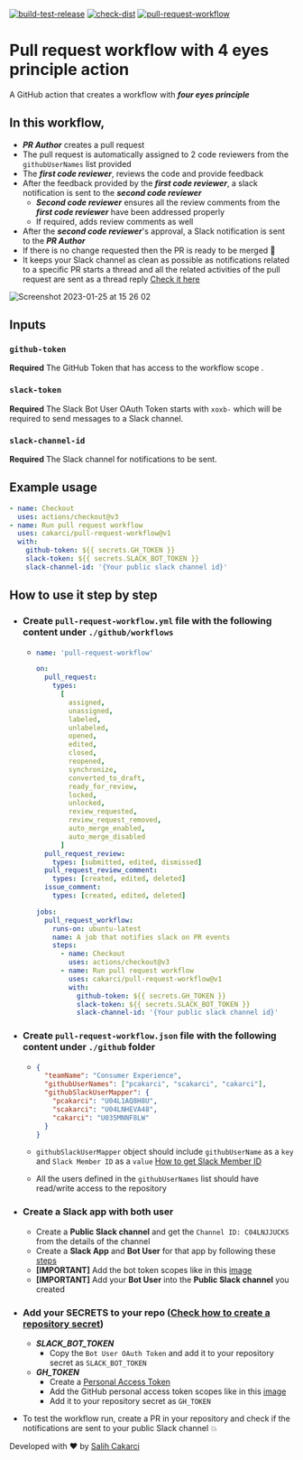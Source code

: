 [![build-test-release](https://github.com/cakarci/pull-request-workflow/actions/workflows/build-test-release.yml/badge.svg)](https://github.com/cakarci/pull-request-workflow/actions/workflows/build-test-release.yml) [![check-dist](https://github.com/cakarci/pull-request-workflow/actions/workflows/check-dist.yml/badge.svg)](https://github.com/cakarci/pull-request-workflow/actions/workflows/check-dist.yml) [![pull-request-workflow](https://github.com/cakarci/pull-request-workflow/actions/workflows/pull-request-workflow.yml/badge.svg)](https://github.com/cakarci/pull-request-workflow/actions/workflows/pull-request-workflow.yml)

# Pull request workflow with 4 eyes principle action

A GitHub action that creates a workflow with **_four eyes principle_**

## In this workflow,

- **_PR Author_** creates a pull request
- The pull request is automatically assigned to 2 code reviewers from the `githubUserNames` list provided
- The **_first code reviewer_**, reviews the code and provide feedback
- After the feedback provided by the **_first code reviewer_**, a slack notification is sent to the **_second code reviewer_**
  - **_Second code reviewer_** ensures all the review comments from the **_first code reviewer_** have been addressed properly
  - If required, adds review comments as well
- After the **_second code reviewer_**'s approval, a Slack notification is sent to the **_PR Author_**
- If there is no change requested then the PR is ready to be merged :rocket:
- It keeps your Slack channel as clean as possible as notifications related to a specific PR starts a thread and all the related activities of the pull request are sent as a thread reply [Check it here](https://user-images.githubusercontent.com/4185569/214591718-d3e19dbe-2603-4451-8fea-30576ec50993.png)

![Screenshot 2023-01-25 at 15 26 02](https://user-images.githubusercontent.com/4185569/214591195-1dc5223f-c08e-42e1-b572-1f8eb77eaf43.png)

## Inputs

### `github-token`

**Required** The GitHub Token that has access to the workflow scope .

### `slack-token`

**Required** The Slack Bot User OAuth Token starts with `xoxb-` which will be required to send messages to a Slack channel.

### `slack-channel-id`

**Required** The Slack channel for notifications to be sent.

## Example usage

```yaml
- name: Checkout
  uses: actions/checkout@v3
- name: Run pull request workflow
  uses: cakarci/pull-request-workflow@v1
  with:
    github-token: ${{ secrets.GH_TOKEN }}
    slack-token: ${{ secrets.SLACK_BOT_TOKEN }}
    slack-channel-id: '{Your public slack channel id}'
```

## How to use it step by step

- ### Create `pull-request-workflow.yml` file with the following content under `./github/workflows`

  - ```yaml
    name: 'pull-request-workflow'

    on:
      pull_request:
        types:
          [
            assigned,
            unassigned,
            labeled,
            unlabeled,
            opened,
            edited,
            closed,
            reopened,
            synchronize,
            converted_to_draft,
            ready_for_review,
            locked,
            unlocked,
            review_requested,
            review_request_removed,
            auto_merge_enabled,
            auto_merge_disabled
          ]
      pull_request_review:
        types: [submitted, edited, dismissed]
      pull_request_review_comment:
        types: [created, edited, deleted]
      issue_comment:
        types: [created, edited, deleted]

    jobs:
      pull_request_workflow:
        runs-on: ubuntu-latest
        name: A job that notifies slack on PR events
        steps:
          - name: Checkout
            uses: actions/checkout@v3
          - name: Run pull request workflow
            uses: cakarci/pull-request-workflow@v1
            with:
              github-token: ${{ secrets.GH_TOKEN }}
              slack-token: ${{ secrets.SLACK_BOT_TOKEN }}
              slack-channel-id: '{Your public slack channel id}'
    ```

- ### Create `pull-request-workflow.json` file with the following content under `./github` folder

  - ```json
    {
      "teamName": "Consumer Experience",
      "githubUserNames": ["pcakarci", "scakarci", "cakarci"],
      "githubSlackUserMapper": {
        "pcakarci": "U04L1AQ8H8U",
        "scakarci": "U04LNHEVA48",
        "cakarci": "U035MNNF8LW"
      }
    }
    ```

  - `githubSlackUserMapper` object should include `githubUserName` as a `key` and `Slack Member ID` as a `value` [How to get Slack Member ID](https://user-images.githubusercontent.com/4185569/216829550-be52aa6e-4d01-4e98-b5f5-5f27d63cb431.png)
  - All the users defined in the `githubUserNames` list should have read/write access to the repository

- ### Create a Slack app with both user
  - Create a **Public Slack channel** and get the `Channel ID: C04LNJJUCKS` from the details of the channel
  - Create a **Slack App** and **Bot User** for that app by following these [steps](https://slack.com/help/articles/115005265703-Create-a-bot-for-your-workspace#add-a-bot-user)
  - **[IMPORTANT]** Add the bot token scopes like in this [image](https://user-images.githubusercontent.com/4185569/214593602-0a238d97-a5bf-4fb7-9d59-8e1230f15a6c.png)
  - **[IMPORTANT]** Add your **Bot User** into the **Public Slack channel** you created
- ### Add your **SECRETS** to your repo ([Check how to create a repository secret](https://docs.github.com/en/actions/security-guides/encrypted-secrets#creating-encrypted-secrets-for-a-repository))
  - **_SLACK_BOT_TOKEN_**
    - Copy the `Bot User OAuth Token` and add it to your repository secret as `SLACK_BOT_TOKEN`
  - **_GH_TOKEN_**
    - Create a [Personal Access Token](https://docs.github.com/en/enterprise-server@3.4/authentication/keeping-your-account-and-data-secure/creating-a-personal-access-token#creating-a-personal-access-token)
    - Add the GitHub personal access token scopes like in this [image](https://user-images.githubusercontent.com/4185569/214594384-23868a6b-e6d1-4119-b9bd-a2d5c20e3bfd.png)
    - Add it to your repository secret as `GH_TOKEN`
- To test the workflow run, create a PR in your repository and check if the notifications are sent to your public Slack channel :boom:

Developed with ❤️ by [Salih Cakarci](https://github.com/cakarci)

